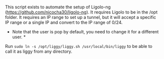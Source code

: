 This script exists to automate the setup of Ligolo-ng (https://github.com/nicocha30/ligolo-ng). It requires Ligolo to be in the /opt folder. It requires an IP range to set up a tunnel, but it will accept a specific IP range or a single IP and convert to the IP range of 0/24. 

* Note that the user is pop by default, you need to change it for a different user. * 


Run `sudo ln -s /opt/liggy/liggy.sh /usr/local/bin/liggy` to be able to call it as liggy from any directory. 


